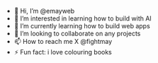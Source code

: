- 👋 Hi, I’m @emayweb
- 👀 I’m interested in learning how to build with AI
- 🌱 I’m currently learning how to build web apps 
- 💞️ I’m looking to collaborate on any projects
- 📫 How to reach me X @fightmay
- ⚡ Fun fact: i love colouring books 

<!---
emayweb/emayweb is a ✨ special ✨ repository because its `README.md` (this file) appears on your GitHub profile.
You can click the Preview link to take a look at your changes.
--->
